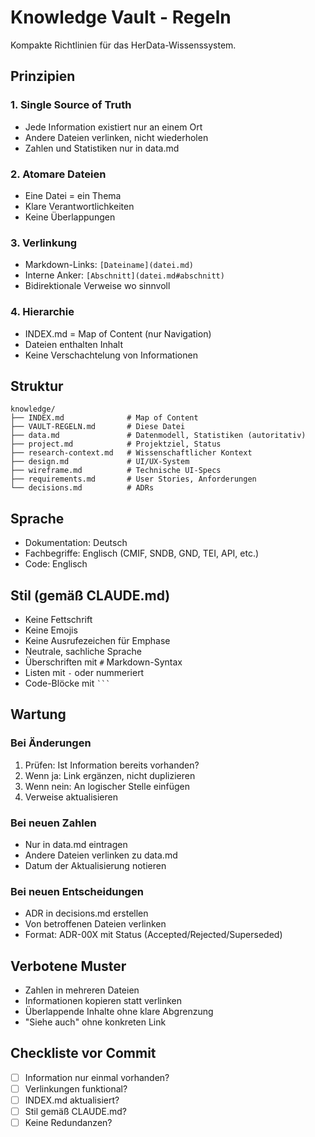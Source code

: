 # Knowledge Vault - Regeln

Kompakte Richtlinien für das HerData-Wissenssystem.

## Prinzipien

### 1. Single Source of Truth
- Jede Information existiert nur an einem Ort
- Andere Dateien verlinken, nicht wiederholen
- Zahlen und Statistiken nur in data.md

### 2. Atomare Dateien
- Eine Datei = ein Thema
- Klare Verantwortlichkeiten
- Keine Überlappungen

### 3. Verlinkung
- Markdown-Links: `[Dateiname](datei.md)`
- Interne Anker: `[Abschnitt](datei.md#abschnitt)`
- Bidirektionale Verweise wo sinnvoll

### 4. Hierarchie
- INDEX.md = Map of Content (nur Navigation)
- Dateien enthalten Inhalt
- Keine Verschachtelung von Informationen

## Struktur

```
knowledge/
├── INDEX.md              # Map of Content
├── VAULT-REGELN.md       # Diese Datei
├── data.md               # Datenmodell, Statistiken (autoritativ)
├── project.md            # Projektziel, Status
├── research-context.md   # Wissenschaftlicher Kontext
├── design.md             # UI/UX-System
├── wireframe.md          # Technische UI-Specs
├── requirements.md       # User Stories, Anforderungen
└── decisions.md          # ADRs
```

## Sprache

- Dokumentation: Deutsch
- Fachbegriffe: Englisch (CMIF, SNDB, GND, TEI, API, etc.)
- Code: Englisch

## Stil (gemäß CLAUDE.md)

- Keine Fettschrift
- Keine Emojis
- Keine Ausrufezeichen für Emphase
- Neutrale, sachliche Sprache
- Überschriften mit `#` Markdown-Syntax
- Listen mit `-` oder nummeriert
- Code-Blöcke mit ` ``` `

## Wartung

### Bei Änderungen
1. Prüfen: Ist Information bereits vorhanden?
2. Wenn ja: Link ergänzen, nicht duplizieren
3. Wenn nein: An logischer Stelle einfügen
4. Verweise aktualisieren

### Bei neuen Zahlen
- Nur in data.md eintragen
- Andere Dateien verlinken zu data.md
- Datum der Aktualisierung notieren

### Bei neuen Entscheidungen
- ADR in decisions.md erstellen
- Von betroffenen Dateien verlinken
- Format: ADR-00X mit Status (Accepted/Rejected/Superseded)

## Verbotene Muster

- Zahlen in mehreren Dateien
- Informationen kopieren statt verlinken
- Überlappende Inhalte ohne klare Abgrenzung
- "Siehe auch" ohne konkreten Link

## Checkliste vor Commit

- [ ] Information nur einmal vorhanden?
- [ ] Verlinkungen funktional?
- [ ] INDEX.md aktualisiert?
- [ ] Stil gemäß CLAUDE.md?
- [ ] Keine Redundanzen?
